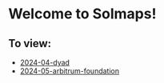 # Welcome to Solmaps!

## To view:

- [2024-04-dyad](https://solmaps.github.io/2024-04-dyad.html)
- [2024-05-arbitrum-foundation](https://solmaps.github.io/2024-05-arbitrum-foundation)
